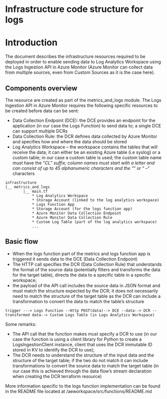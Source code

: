 # Infrastructure code structure for logs

# Introduction
The document describes the infrastructure resources required to be deployed in order to enable sending data to Log Analytics Workspace using the Logs Ingestion API in Azure Monitor (Azure Monitor can collect data from multiple sources, even from Custom Sources as it is the case here).

## Components overview
The resource are created as part of the metrics_and_logs module.
The Logs Ingestion API in Azure Monitor requires the following specific resources to be created before data can be sent:
* Data Collection Endpoint (DCE): the DCE provides an endpoint for the application (in our case the Logs Function) to send data to; a single DCE can support multiple DCRs
* Data Collection Rule: the DCR defines data collected by Azure Monitor and specifies how and where the data should be stored
* Log Analytics Workspace – the workspace contains the tables that will receive the data;  it can either be an existing Azure table (i.e syslog) or a custom table; in our case a custom table is used; the custom table name must have the “_CL” suffix; column names must start with a letter and can consist of up to 45 alphanumeric characters and the “_”  or “ –“ characters

```text
infrastructure
|__ metrics_and_logs
        |__ main.tf
            * Log Analytics Workspace
            * Storage Account (linked to the log analytics workspace)
            * Logs Function App
            * Storage Account (for the logs function app)
            * Azure Monitor Data Collection Endpoint
            * Azure Monitor Data Collection Rule
            * Custom Log Table (part of the log analytics workspace)
            ...
```


## Basic flow
* When the logs function part of the metrics and logs function app is triggered it sends data to the DCE (Data Collection Endpoint)
* The HTTP call specifies the  DCR (Data Collection Rule) that understands the format of the source data (potentially filters and transforms the data for the target table), directs the data to a specific table in a specific workspace;
* the payload of the API call includes the source data in JSON format and must match the structure expected by the DCR; it does not necessarily need to match the structure of the target table as the DCR can include a transformation to convert the data to match the table’s structure

```text
trigger ---> Logs Function --Http POST(data)--> DCE --data--> DCR --transformed data--> Custom Logs Table (in Logs Analytics Workspace)
```

Some remarks:
* The API call that the function makes must specify a DCR to use (in our case the function is using a client library for Python to create a LogsIngestionClient  instance, client that uses the DCR immutable ID stored in KV to identify the DCR to use);  
* The DCR needs to understand the structure of the input data and the structure of the target table; if the two do not match it can include transformations to convert the source data to match the target table (in our case this is achieved through the data flow’s stream declaration when creating the DCR terraform resource)

More information specific to the logs function implementation can be found in the README file located at /aeworkspace/src/functions/README.md
